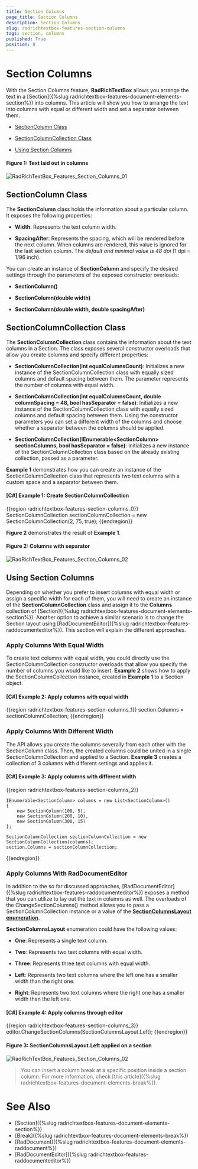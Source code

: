 ```yaml
---
title: Section Columns
page_title: Section Columns
description: Section Columns
slug: radrichtextbox-features-section-columns
tags: section, columns
published: True
position: 8
---
```


# Section Columns

With the Section Columns feature, **RadRichTextBox** allows you arrange the text in a [Section]({%slug radrichtextbox-features-document-elements-section%}) into columns. This article will show you how to arrange the text into columns with equal or different width and set a separator between them.

* [SectionColumn Class](#sectioncolumn-class)

* [SectionColumnCollection Class](#sectioncolumncollection-class)

* [Using Section Columns](#using-section-columns)

#### __Figure 1: Text laid out in columns__
![RadRichTextBox_Features_Section_Columns_01](images/RadRichTextBox_Features_Section_Columns_01.png)

## SectionColumn Class

The **SectionColumn** class holds the information about a particular column. It exposes the following properties:

* **Width**: Represents the text column width.

* **SpacingAfter**: Represents the spacing, which will be rendered before the next column. When columns are rendered, this value is ignored for the last section column. The *default and minimal value is 48 dpi* (1 dpi = 1/96 inch).

You can create an instance of **SectionColumn** and specify the desired settings through the parameters of the exposed constructor overloads:


* **SectionColumn()**

* **SectionColumn(double width)**

* **SectionColumn(double width, double spacingAfter)**


## SectionColumnCollection Class

The **SectionColumnCollection** class contains the information about the text columns in a Section. The class exposes several constructor overloads that allow you create columns and specify different properties:

 
* **SectionColumnCollection(int equalColumnsCount)**: Initializes a new instance of the SectionColumnCollection class with equally sized columns and default spacing between them. The parameter represents the number of columns with equal width.


* **SectionColumnCollection(int equalColumnsCount, double columnSpacing = 48, bool hasSeparator = false)**: Initializes a new instance of the SectionColumnCollection class with equally sized columns and default spacing between them. Using the constructor parameters you can set a different width of the columns and choose whether a separator between the columns should be applied. 

* **SectionColumnCollection(IEnumerable&lt;SectionColumn&gt; sectionColumns, bool hasSeparator = false)**: Initializes a new instance of the SectionColumnCollection class based on the already existing collection, passed as a parameter.


**Example 1** demonstrates how you can create an instance of the SectionColumnCollection class that represents two text columns with a custom space and a separator between them.

#### **[C#] Example 1: Create SectionColumnCollection**
{{region radrichtextbox-features-section-columns_0}}
	SectionColumnCollection sectionColumnCollection = new SectionColumnCollection(2, 75, true);
{{endregion}}


__Figure 2__ demonstrates the result of __Example 1__.

#### __Figure 2: Columns with separator__
![RadRichTextBox_Features_Section_Columns_02](images/RadRichTextBox_Features_Section_Columns_02.png)


## Using Section Columns

Depending on whether you prefer to insert columns with equal width or assign a specific width for each of them, you will need to create an instance of the **SectionColumnCollection** class and assign it to the **Columns** collection of [Section]({%slug radrichtextbox-features-document-elements-section%}). Another option to achieve a similar scenario is to change the Section layout using [RadDocumentEditor]({%slug radrichtextbox-features-raddocumenteditor%}). This section will explain the different approaches.

### Apply Columns With Equal Width

To create text columns with equal width, you could directly use the SectionColumnCollection constructor overloads that allow you specify the number of columns you would like to insert. **Example 2** shows how to apply the SectionColumnCollection instance, created in **Example 1** to a Section object.

#### **[C#] Example 2: Apply columns with equal width**
{{region radrichtextbox-features-section-columns_1}}
	section.Columns = sectionColumnCollection;
{{endregion}}


### Apply Columns With Different Width

The API allows you create the columns severally from each other with the SectionColumn class. Then, the created columns could be united in a single SectionColumnCollection and applied to a Section. **Example 3** creates a collection of 3 columns with different settings and applies it.

#### **[C#] Example 3: Apply columns with different width**
{{region radrichtextbox-features-section-columns_2}}

	IEnumerable<SectionColumn> columns = new List<SectionColumn>()
	{
	    new SectionColumn(100, 5),
	    new SectionColumn(200, 10),
	    new SectionColumn(300, 15)
	};
	
	SectionColumnCollection sectionColumnCollection = new SectionColumnCollection(columns);
	section.Columns = sectionColumnCollection;
{{endregion}}

### Apply Columns With RadDocumentEditor

In addition to the so far discussed approaches, [RadDocumentEditor]({%slug radrichtextbox-features-raddocumenteditor%}) exposes a method that you can utilize to lay out the text in columns as well. The overloads of the ChangeSectionColumns() method allows you to pass a SectionColumnCollection instance or a value of the [**SectionColumnsLayout enumeration**](http://docs.telerik.com/devtools/wpf/api/html/T_Telerik_Windows_Documents_Model_SectionColumnsLayout.htm).

**SectionColumnsLayout** enumeration could have the following values:

* **One**: Represents a single text column.

* **Two**: Represents two text columns with equal width.

* **Three**: Represents three text columns with equal width.

* **Left**: Represents two text columns where the left one has a smaller width than the right one.

* **Right**: Represents two text columns where the right one has a smaller width than the left one.

#### **[C#] Example 4: Apply columns through editor**
{{region radrichtextbox-features-section-columns_3}}
	editor.ChangeSectionColumns(SectionColumnsLayout.Left);
{{endregion}}


#### __Figure 3: SectionColumnsLayout.Left applied on a section__
![RadRichTextBox_Features_Section_Columns_02](images/RadRichTextBox_Features_Section_Columns_03.png)

>You can insert a column break at a specific position inside a section column. For more information, check [this article]({%slug radrichtextbox-features-document-elements-break%}).

# See Also

* [Section]({%slug radrichtextbox-features-document-elements-section%})
* [Break]({%slug radrichtextbox-features-document-elements-break%})
* [RadDocument]({%slug radrichtextbox-features-document-elements-raddocument%})
* [RadDocumentEditor]({%slug radrichtextbox-features-raddocumenteditor%})